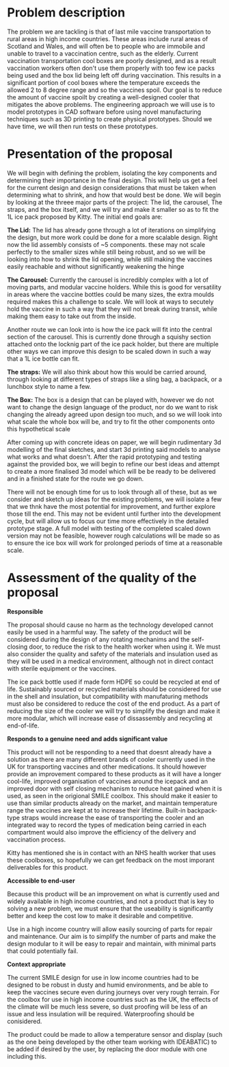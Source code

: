 # Problem description

The problem we are tackling is that of last mile vaccine transportation to rural areas in high income countries. These areas include rural areas of Scotland and Wales, and will often be to people who are immobile and unable to travel to a vaccination centre, such as the elderly. Current vaccination transportation cool boxes are poorly designed, and as a result vaccination workers often don't use them properly with too few ice packs being used and the box lid being left off during vaccination. This results in a significant portion of cool boxes where the temperature exceeds the allowed 2 to 8 degree range and so the vaccines spoil. Our goal is to reduce the amount of vaccine spoilt by creating a well-designed cooler that mitigates the above problems. The engineering approach we will use is to model prototypes in CAD software before using novel manufacturing techniques such as 3D printing to create physical prototypes. Should we have time, we will then run tests on these prototypes.

# Presentation of the proposal
We will begin with defining the problem, isolating the key components and determining their importance in the final design. This will help us get a feel for the current design and design considerations that must be taken when determining what to shrink, and how that would best be done. We will begin by looking at the threee major parts of the project: The lid, the carousel, The straps, and the box itself, and we will try and make it smaller so as to fit the 1L ice pack proposed by Kitty. 
The initial end goals are:

**The Lid:**
The lid has already gone through a lot of iterations on simplifying the design, but more work could be done for a more scalable design. Right now the lid assembly consists of ~5 components. these may not scale perfectly to the smaller sizes while still being robust, and so we will be looking into how to shrink the lid opening, while still making the vaccines easily reachable and without significantly weakening the hinge

**The Carousel:**
Currently the carousel is incredibly complex with a lot of moving parts, and modular vaccine holders. While this is good for versatility in areas where the vaccine bottles could be many sizes, the extra moulds required makes this a challenge to scale. We will look at ways to secutely hold the vaccine in such a way that they will not break during transit, while making them easy to take out from the inside.

Another route we can look into is how the ice pack will fit into the central section of the carousel. This is currently done through a squishy section attached onto the locknig part of the ice pack holder, but there are multiple other ways we can improve this design to be scaled down in such a way that a 1L ice bottle can fit.

**The straps:**
We will also think about how this would be carried around, through looking at different types of straps like a sling bag, a backpack, or a lunchbox style to name a few.

**The Box:**
The box is a design that can be played with, however we do not want to change the design language of the product, nor do we want to risk changing the already agreed upon design too much, and so we will look into what scale the whole box will be, and try to fit the other components onto this hypothetical scale

After coming up with concrete ideas on paper, we will begin rudimentary 3d modelling of the final sketches, and start 3d printing said models to analyse what works and what doesn't. After the rapid prototyping and testing against the provided box, we will begin to refine our best ideas and attempt to create a more finalised 3d model which will be be ready to be delivered and in a finished state for the route we go down.

There will not be enough time for us to look through all of these, but as we consider and sketch up ideas for the existing problems, we will isolate a few that we thnk have the most potential for improvement, and further explore those till the end. This may not be evident until further into the development cycle, but will allow us to focus our time more effectively in the detailed prototype stage.
A full model with testing of the completed scaled down version may not be feasible, however rough calculations will be made so as to ensure the ice box will work for prolonged periods of time at a reasonable scale.

 

# Assessment of the quality of the proposal
**Responsible**

The proposal should cause no harm as the technology developed cannot easily be used in a harmful way. The safety of the product will be considered during the design of any rotating mechanims and the self-closing door, to reduce the risk to the health worker when using it. We must also consider the quality and safety of the materials and insulation used as they will be used in a medical environment, although not in direct contact with sterile equipment or the vaccines.

The ice pack bottle used if made form HDPE so could be recycled at end of life. Sustainably sourced or recycled materials should be considered for use in the shell and insulation, but compatibility with manufaturing methods must also be considered to reduce the cost of the end product. As a part of reducing the size of the cooler we will try to simplify the design and make it more modular, which will increase ease of dissassembly and recycling at end-of-life.

**Responds to a genuine need and adds significant value**

This product will not be responding to a need that doesnt already have a solution as there are many different brands of cooler currently used in the UK for transporting vaccines and other medications. It should however provide an improvement compared to these products as it will have a longer cool-life, improved organisation of vaccines around the icepack and an improved door with self closing mechanism to reduce heat gained when it is used, as seen in the origional SMILE coolbox. This should make it easier to use than similar products already on the market, and maintain temperature range the vaccines are kept at to increase their lifetime. Built-in backpack-type straps would increase the ease of transporting the cooler and an integrated way to record the types of medication being carried in each compartment would also improve the efficiency of the delivery and vaccination process.

Kitty has mentioned she is in contact with an NHS health worker that uses these coolboxes, so hopefully we can get feedback on the most imporant deliverables for this product.

**Accessible to end-user**

Because this product will be an improvement on what is currently used and widely available in high income countries, and not a product that is key to solving a new problem, we must ensure that the useability is significantly better and keep the cost low to make it desirable and competitive. 

Use in a high income country will allow easily sourcing of parts for repair and maintenance. Our aim is to simplify the number of parts and make the design modular to it will be easy to repair and maintain, with minimal parts that could potentially fail.

**Context appropriate**

The current SMILE design for use in low income countries had to be designed to be robust in dusty and humid environments, and be able to keep the vaccines secure even during journeys over very rough terrain. For the coolbox for use in high income countries such as the UK, the effects of the climate will be much less severe, so dust proofing will be less of an issue and less insulation will be required. Waterproofing should be conisidered. 

The product could be made to allow a temperature sensor and display (such as the one being developed by the other team working with IDEABATIC) to be added if desired by the user, by replacing the door module with one including this.



